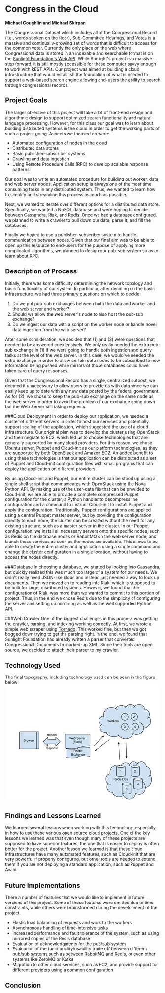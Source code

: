 # Congress in the Cloud
**Michael Coughlin and Michael Skirpan**

The Congressional Dataset which includes all of the Congressional Record (i.e., words spoken on the floor), Sub-Committee Hearings, and Votes is a massive and continually-growing set of words that is difficult to access for the common voter.  Currently the only place on the web where Congressional data is stored in an indexable and searchable format is on the [Sunlight Foundation's Web API](http://sunlightfoundation.com/).  While Sunlight's project is a massive step forward, it is still mostly accessible for those computer savvy enough to work with REST APIs.  Our project was aimed at building a cloud infrastructure that would establish the foundation of what is needed to support a web-based search engine allowing end-users the ability to search through congressional records.

## Project Goals

The larger objective of this project will take a lot of front-end design and algorithmic design to support optimized search functionality and natural language processing.  However, for this class our goal was to learn about building distributed systems in the cloud in order to get the working parts of such a project going.  Aspects we focused on were:

* Automated configuration of nodes in the cloud
* Distributed data stores
* Basic publisher-subscriber systems
* Crawling and data ingestion
* Using Remote Procedure Calls (RPC) to develop scalable response patterns

Our goal was to write an automated procedure for building out worker, data, and web server nodes.  Application setup is always one of the most time consuming tasks in any distributed system.  Thus, we wanted to learn how to simplify and streamline this process as much as possible.  

Next, we wanted to iterate over different options for a distributed data store.  Specifically, we wanted a NoSQL database and were hoping to decide between Cassandra, Riak, and Redis.  Once we had a database configured, we planned to write a crawler to pull down our data, parse it, and fill the databases.  

Finally we hoped to use a publisher-subscriber system to handle communication between nodes.  Given that our final aim was to be able to open up this resource to end-users for the purpose of applying more complicated algorithms, we planned to design our pub-sub system so as to learn about RPC.


## Description of Process
Initially, there was some difficulty determining the network topology and basic functionality of our system.  In particular, after deciding on the basic infrastructure, we had three primary questions on which to decide:

1. Do we put pub-sub exchanges between both the data and worker and the web server and worker?
2. Should we allow the web server's node to also host the pub-sub exchange?
3. Do we ingest our data with a script on the worker node or handle novel data ingestion from the web server?

After some consideration, we decided that (1) and (3) were questions that needed to be answered coextensively.  We only really needed the extra pub-sub exchange in (1) if we were going to handle both ingestion and query tasks at the level of the web server.  In this case, we would've needed the extra exchange in order to allow certain data nodes to be subscribed to new information being pushed while mirrors of those databases could have taken care of query responses.  

Given that the Congressional Record has a single, centralized outpost, we deemed it unnecessary to allow users to provide us with data since we can easily keep up to date with any new data posted by the federal government.  As for (2), we chose to keep the pub-sub exchange on the same node as the web server in order to avoid the problem of our exchange going down but the Web Server still taking requests.

<!--
#[Michael can describe the process of using Puppet here]
-->
###Cloud Deployment
In order to deploy our application, we needed a cluster of different servers in order to host our services and potentially support scaling of the application, which suggested the use of a cloud infrastructure. Our original plan was to develop the cluster using OpenStack and then migrate to EC2, which led us to choose technologies that are generally supported by many cloud providers. For this reason, we chose Ubuntu server, Puppet and Cloud-init as our platform technologies, as they are supported by both OpenStack and Amazon EC2. An added benefit to using these technologies is that our application can be distributed as a set of Puppet and Cloud-init configuration files with small programs that can deploy the application on different providers.

By using Cloud-init and Puppet, our entire cluster can be stood up using a single shell script that communicates with OpenStack using the Nova Python API. By making use of the user-data file that can be provided to Cloud-init, we are able to provide a complete compressed Puppet configuration for the cluster, a Python handler to decompress the configuration and a command to instruct Cloud-init to install Puppet and apply the configuration. Traditionally, Puppet configurations are applied using a central Puppet master server, but by providing the configuration directly to each node, the cluster can be created without the need for any existing structure, such as a master server in the cluster. In our Puppet configuration, we install all necessary servers onto the specific nodes, such as Redis on the database nodes or RabbitMQ on the web server node, and launch these services as soon as the nodes are available. This allows to be able to create the entire cluster and application using a single command and change the cluster configuration in a single location, without having to access the nodes directly.

###Database
In choosing a database, we started by looking into Cassandra, but quickly realized this was much too large of a system for our needs.  We didn't really need JSON-like blobs and instead just needed a way to look up documents.  Then we moved on to reading into Riak, which is supposed to be built for large, distributed systems.  However, we found that the configuration of Riak, was more than we wanted to commit to this portion of project.  Thus, in the end we chose Redis due to the simplicity of configuring the server and setting up mirroring as well as the well supported Python API.  

###Web Crawler
One of the biggest challenges in this process was getting the crawler, parsing, and indexing working correctly.  At first, we wrote a simple web scraper using [Tornado](http://www.tornadoweb.org/en/stable/).  This worked fine, but then we got bogged down trying to get the parsing right.  In the end, we found that Sunlight Foundation had already written a parser that converted Congressional Documents to marked-up XML.  Since their tools are open source, we decided to attach their parser to my crawler.

## Technology Used
The final topography, including technology used can be seen in the figure below:
![Topomap](DCSC_Structure.png)

## Findings and Lessons Learned
We learned several lessons when working with this technology, especially in how to use these various open source cloud projects. One of the key lessons we learned was that even though many of these projects are supposed to have superior features, the one that is easier to deploy is often better for the project. Another lesson we learned is that these cloud infrastructures have many automated features, such as Cloud-init that are very powerful if properly configured, but other tools are needed to extend them if you are not deploying a standard application, such as Puppet and Avahi.

## Future Implementations
There a number of features that we would like to implement in future versions of this project. Some of these features were omitted due to time constraints, while others were brainstormed during the development of the project.

* Elastic load balancing of requests and work to the workers
* Asynchronous handling of time-intensive tasks
* Increased performance and fault tolerance of the system, such as using mirrored copies of the Redis database
* Evaluation of acknowledgments for the pub/sub system
* Evaluation of the functionality/usability trade off between different pub/sub systems such as between RabbitMQ and Redis, or even other systems like ZeroMQ or Kafka
* Migration to other cloud services, such as EC2, and provide support for different providers using a common configuration

## Conclusion
